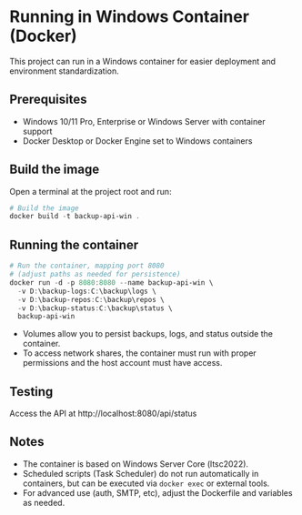# Running in Windows Container (Docker)

This project can run in a Windows container for easier deployment and environment standardization.

## Prerequisites
- Windows 10/11 Pro, Enterprise or Windows Server with container support
- Docker Desktop or Docker Engine set to Windows containers

## Build the image

Open a terminal at the project root and run:

```powershell
# Build the image
docker build -t backup-api-win .
```

## Running the container

```powershell
# Run the container, mapping port 8080
# (adjust paths as needed for persistence)
docker run -d -p 8080:8080 --name backup-api-win \
  -v D:\backup-logs:C:\backup\logs \
  -v D:\backup-repos:C:\backup\repos \
  -v D:\backup-status:C:\backup\status \
  backup-api-win
```

- Volumes allow you to persist backups, logs, and status outside the container.
- To access network shares, the container must run with proper permissions and the host account must have access.

## Testing

Access the API at http://localhost:8080/api/status

## Notes
- The container is based on Windows Server Core (ltsc2022).
- Scheduled scripts (Task Scheduler) do not run automatically in containers, but can be executed via `docker exec` or external tools.
- For advanced use (auth, SMTP, etc), adjust the Dockerfile and variables as needed.
